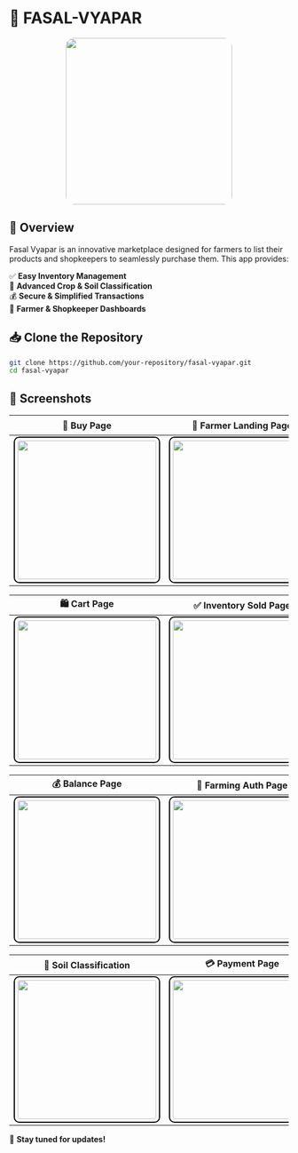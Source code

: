# 🌾 FASAL-VYAPAR

<p align="center">
  <img src="https://github.com/user-attachments/assets/d2a435f6-ff95-4217-b329-6b05093c9c58" width="300" style="border-radius: 15px;">
</p>

## 📌 Overview
Fasal Vyapar is an innovative marketplace designed for farmers to list their products and shopkeepers to seamlessly purchase them. This app provides:

✅ **Easy Inventory Management**  
🌱 **Advanced Crop & Soil Classification**  
💰 **Secure & Simplified Transactions**  
🛒 **Farmer & Shopkeeper Dashboards**

## 📥 Clone the Repository
```bash
git clone https://github.com/your-repository/fasal-vyapar.git
cd fasal-vyapar
```

## 📸 Screenshots

| 🛒 Buy Page | 🌾 Farmer Landing Page | 📦 Inventory Page |
|------------|----------------------|-------------------|
| <img src="https://github.com/user-attachments/assets/90b29a4a-c4f5-4efb-a4e1-85a28bd4b499" width="250" style="border: 2px solid black; border-radius: 10px; padding: 5px;"> | <img src="https://github.com/user-attachments/assets/a5b38de9-c4f8-43ae-a526-b2a6b8c7da03" width="250" style="border: 2px solid black; border-radius: 10px; padding: 5px;"> | <img src="https://github.com/user-attachments/assets/df23d599-61f2-46f7-a06a-e4369384da64" width="250" style="border: 2px solid black; border-radius: 10px; padding: 5px;"> |

| 🛍 Cart Page | ✅ Inventory Sold Page | 🍏 Inventory Fresh Page |
|-------------|---------------------|---------------------|
| <img src="https://github.com/user-attachments/assets/96b902fb-1cfd-4de0-8951-b58d2ac8c53c" width="250" style="border: 2px solid black; border-radius: 10px; padding: 5px;"> | <img src="https://github.com/user-attachments/assets/81bf0155-4595-4e22-b3c3-19851c5fb49b" width="250" style="border: 2px solid black; border-radius: 10px; padding: 5px;"> | <img src="https://github.com/user-attachments/assets/7609cce7-175e-446e-aa83-fc5eb962ca96" width="250" style="border: 2px solid black; border-radius: 10px; padding: 5px;"> |

| 💰 Balance Page | 🔐 Farming Auth Page | 🏪 Farmer Marketplace |
|---------------|------------------|-------------------|
| <img src="https://github.com/user-attachments/assets/fc37e9ac-5ee4-42c0-82dd-ace96ed415cc" width="250" style="border: 2px solid black; border-radius: 10px; padding: 5px;"> | <img src="https://github.com/user-attachments/assets/979eae7a-65d2-4f0e-ac96-b3ae043f52ed" width="250" style="border: 2px solid black; border-radius: 10px; padding: 5px;"> | <img src="https://github.com/user-attachments/assets/3f65ae7f-ab8f-4993-a29a-7c1cdf3f2989" width="250" style="border: 2px solid black; border-radius: 10px; padding: 5px;"> |

| 🌱 Soil Classification | 💳 Payment Page | 🌾 Crops Detection |
|-------------------|--------------|--------------|
| <img src="https://github.com/user-attachments/assets/764baa7a-e250-469a-abf1-f7e238390b9e" width="250" style="border: 2px solid black; border-radius: 10px; padding: 5px;"> | <img src="https://github.com/user-attachments/assets/434b02dd-0407-4b27-954f-d862be0a8782" width="250" style="border: 2px solid black; border-radius: 10px; padding: 5px;"> | <img src="https://github.com/user-attachments/assets/85f93991-e74f-44f4-a4f7-96e46c0d17c8" width="250" style="border: 2px solid black; border-radius: 10px; padding: 5px;"> |

🚀 **Stay tuned for updates!**
